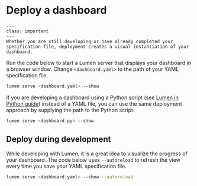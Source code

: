 # Deploy a dashboard

```{admonition} What does this guide solve?
---
class: important
---
Whether you are still developing or have already completed your specification file, deployment creates a visual instantiation of your dashboard.
```

Run the code below to start a Lumen server that displays your dashboard in a browser window. Change `<dashboard.yaml>` to the path of your YAML specification file.

``` bash
lumen serve <dashboard.yaml> --show
```

If you are developing a dashboard using a Python script (see [Lumen in Python guide](pipeline_python)) instead of a YAML file, you can use the same deployment approach by supplying the path to the Python script.

```bash
lumen serve <dashboard.py> --show
```

## Deploy during development

While developing with Lumen, it is a great idea to visualize the progress of your dashboard. The code below uses `--autoreload` to refresh the view every time you save your YAML specification file.

``` bash
lumen serve <dashboard.yaml> --show --autoreload
```
